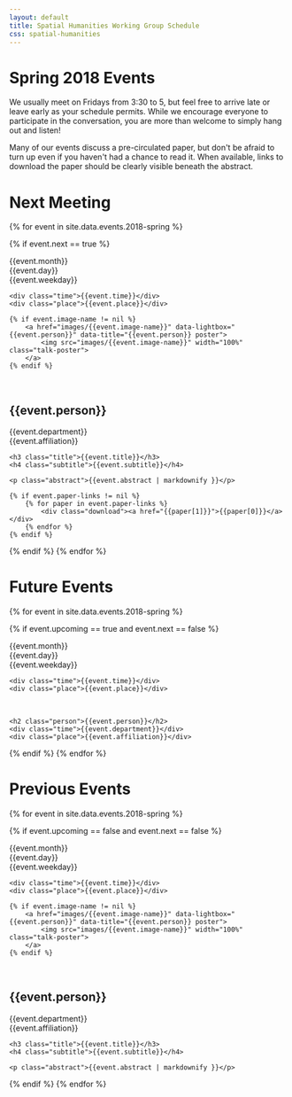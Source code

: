 ```yaml
---
layout: default
title: Spatial Humanities Working Group Schedule
css: spatial-humanities
---
```


<div class="row col-sm-12">
	<h1>Spring 2018 Events</h1>
	<p>We usually meet on Fridays from 3:30 to 5, but feel free to arrive late or leave early as your schedule permits. While we encourage everyone to participate in the conversation, you are more than welcome to simply hang out and listen!</p>
	<p>Many of our events discuss a pre-circulated paper, but don't be afraid to turn up even if you haven't had a chance to read it. When available, links to download the paper should be clearly visible beneath the abstract.</p>
</div>

<div class="row col-sm-12">
	<h1 class="orange">Next Meeting</h1>
</div>

{% for event in site.data.events.2018-spring %}

{% if event.next == true %}

<div class="row row-talk next-meeting">

<div class="col-xs-12 text-xs-left col-sm-3 text-lg-right">
	<div class="month">{{event.month}}</div>
	<div class="day">{{event.day}}</div>
	<div class="weekday">{{event.weekday}}</div>

	<div class="time">{{event.time}}</div>
	<div class="place">{{event.place}}</div>

	{% if event.image-name != nil %}
		<a href="images/{{event.image-name}}" data-lightbox="{{event.person}}" data-title="{{event.person}} poster">
			<img src="images/{{event.image-name}}" width="100%" class="talk-poster">
		</a>
	{% endif %}

</div>

<div class="talk-desc col-sm-8">
<div class="month">&nbsp;</div>

  <h2 class="person">{{event.person}}</h2>
	<div class="time">{{event.department}}</div>
	<div class="place">{{event.affiliation}}</div>

	<h3 class="title">{{event.title}}</h3>
	<h4 class="subtitle">{{event.subtitle}}</h4>

	<p class="abstract">{{event.abstract | markdownify }}</p>

	{% if event.paper-links != nil %}
		{% for paper in event.paper-links %}
			<div class="download"><a href="{{paper[1]}}">{{paper[0]}}</a></div>
		{% endfor %}
	{% endif %}

</div>

</div> <!-- end row -->

{% endif %}
{% endfor %}



<div class="row">
	<h1>Future Events</h1>
</div>

{% for event in site.data.events.2018-spring %}

{% if event.upcoming == true and event.next == false  %}
<div class="row row-talk">

<div class="col-xs-12 text-xs-left col-sm-3 col-lg-3 text-lg-right">
	<div class="month">{{event.month}}</div>
	<div class="day">{{event.day}}</div>
	<div class="weekday">{{event.weekday}}</div>

	<div class="time">{{event.time}}</div>
	<div class="place">{{event.place}}</div>

</div>

<div class="talk-desc col-xs-9">
<div class="month">&nbsp;</div>

	<h2 class="person">{{event.person}}</h2>
	<div class="time">{{event.department}}</div>
	<div class="place">{{event.affiliation}}</div>
</div>

</div> <!-- end row -->

{% endif %}
{% endfor %}


<div class="row">
	<h1>Previous Events</h1>
</div>

{% for event in site.data.events.2018-spring %}

{% if event.upcoming == false and event.next == false  %}
<div class="row row-talk next-meeting">

<div class="col-xs-12 text-xs-left col-sm-3 text-lg-right">
	<div class="month">{{event.month}}</div>
	<div class="day">{{event.day}}</div>
	<div class="weekday">{{event.weekday}}</div>

	<div class="time">{{event.time}}</div>
	<div class="place">{{event.place}}</div>

	{% if event.image-name != nil %}
		<a href="images/{{event.image-name}}" data-lightbox="{{event.person}}" data-title="{{event.person}} poster">
			<img src="images/{{event.image-name}}" width="100%" class="talk-poster">
		</a>
	{% endif %}

</div>

<div class="talk-desc col-sm-8">
<div class="month">&nbsp;</div>

  <h2 class="person">{{event.person}}</h2>
	<div class="time">{{event.department}}</div>
	<div class="place">{{event.affiliation}}</div>

	<h3 class="title">{{event.title}}</h3>
	<h4 class="subtitle">{{event.subtitle}}</h4>

	<p class="abstract">{{event.abstract | markdownify }}</p>

</div>

</div> <!-- end row -->


{% endif %}
{% endfor %}
